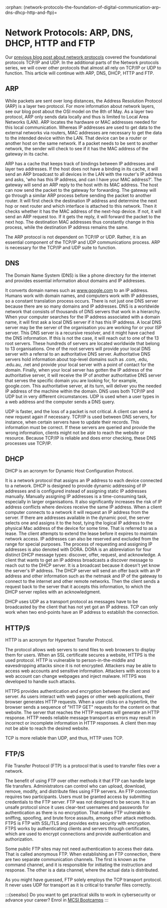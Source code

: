 :orphan:
(network-protocols-the-foundation-of-digital-communication-arp-dns-dhcp-http-and-ftp)=

# Network Protocols: ARP, DNS, DHCP, HTTP and FTP

Our [previous blog post about network protocols](network-protocols-the-foundation-of-digital-communication-tcp-udp) covered the foundational protocols TCP/IP and UDP. In the additional parts of the Network protocols series, we will cover other protocols that almost all rely on TCP/IP or UDP to function. This article will continue with ARP, DNS, DHCP, HTTP and FTP.

## ARP

While packets are sent over long distances, the Address Resolution Protocol (ARP) is a layer two protocol. For more information about network layers, see our blog post about the OSI model on the 8th of May. As a layer two protocol, ARP only sends data locally and thus is limited to Local Area Networks (LAN). ARP locates the hardware or MAC addresses needed for this local communication. Whereas IP addresses are used to get data to the external networks via routers, MAC addresses are necessary to get the data to the intended device within the LAN. That device can be a router or another host on the same network. If a packet needs to be sent to another network, the sender will check to see if it has the MAC address of the gateway in its cache.

ARP has a cache that keeps track of bindings between IP addresses and layer two addresses. If the host does not have a binding in its cache, it will send an ARP broadcast to all devices in the LAN with the router's IP address and asks, 'who has this IP address, and can I have your MAC address?'. The gateway will send an ARP reply to the host with its MAC address. The host can now send the packet to the gateway for forwarding. The gateway will go through a similar ARP process before sending the packet to another router. It will first check the destination IP address and determine the next hop or next router and which interface is attached to this network. Then it checks whether it has the MAC address of the next-hop device. If not, it will send an ARP request too. If it gets the reply, it will forward the packet to the next hop. The destination MAC addresses thus constantly change in this process, while the destination IP address remains the same.

The ARP protocol is not dependent on TCP/IP or UDP. Rather, it is an essential component of the TCP/IP and UDP communications process. ARP is necessary for the TCP/IP and UDP suite to function.

## DNS

The Domain Name System (DNS) is like a phone directory for the internet and provides essential information about domains and IP addresses.

It converts domain names such as www.google.com to an IP address. Humans work with domain names, and computers work with IP addresses, so a constant translation process occurs. There is not just one DNS server because there are so many domains and IP addresses. DNS is a worldwide network that consists of thousands of DNS servers that work in a hierarchy. When your computer searches for the IP address associated with a domain name, it will first ask a local DNS server if it has this IP address. A local DNS server may be the server of the organisation you are working for or your ISP server. This DNS server is a recursive resolver, and it might have cached the DNS information. If this is not the case, it will reach out to one of the 13 root servers. These hundreds of servers are located worldwide that belong to 13 organisations. One of the root servers will provide your local DNS server with a referral to an authoritative DNS server. Authoritative DNS servers hold information about top-level domains such as .com, .edu, .edu.au, .net and provide your local server with a point of contact for the domain. Finally, when your local server has gotten the IP address of the authoritative server, it will receive the IP of another authoritative DNS server that serves the specific domain you are looking for, for example, google.com. This authoritative server, at its turn, will deliver you the needed IP address of the machine within the domain. DNS uses both TCP/IP and UDP but in very different circumstances. UDP is used when a user types in a web address and the computer sends a DNS query.

UDP is faster, and the loss of a packet is not critical. A client can send a new request again if necessary. TCP/IP is used between DNS servers, for instance, when certain servers have to update their records. This information must be correct. If these servers are queried and provide the wrong information, clients might not be able to reach the website or resource. Because TCP/IP is reliable and does error checking, these DNS processes use TCP/IP.

## DHCP

DHCP is an acronym for Dynamic Host Configuration Protocol.

It is a network protocol that assigns an IP address to each device connected to a network. DHCP is designed to provide dynamic addressing of IP addresses and is configured instead of assigning static IP addresses manually. Manually assigning IP addresses is a time-consuming task, especially in larger organisations. It also significantly increases the risk of IP address conflicts where devices receive the same IP address. When a client computer connects to a network it will request an IP address from the server. If there are addresses available in the dynamic pool, the server selects one and assigns it to the host, tying the logical IP address to the physical Mac address of the device for some time. That is referred to as a lease. The client attempts to extend the lease before it expires to maintain network access. IP addresses can also be reserved and excluded from the range for special purposes. The process of requesting and assigning IP addresses is also denoted with DORA. DORA is an abbreviation for four distinct DHCP message types: discover, offer, request, and acknowledge. A client that wants to get an IP address broadcasts a discover message to reach out to the DHCP server. It is a broadcast because it doesn't yet know the server's IP address. The DHCP server will send an offer back with an IP address and other information such as the netmask and IP of the gateway to connect to the internet and other remote networks. Then the client sends a request back to the server that it accepts this information, to which the DHCP server replies with an acknowledgment.

DHCP uses UDP as a transport protocol as messages have to be broadcasted by the client that has not yet got an IP address. TCP can only work when two end-points have an IP address to establish the connection.

## HTTP/S

HTTP is an acronym for Hypertext Transfer Protocol.

The protocol allows web servers to send files to web browsers to display them for users. When an SSL certificate secures a website, HTTPS is the used protocol. HTTP is vulnerable to person-in-the-middle and eavesdropping attacks since it is not encrypted. Attackers may be able to access web accounts and sensitive information. Attackers with access to a web account can change webpages and inject malware. HTTPS was developed to handle such attacks.

HTTPS provides authentication and encryption between the client and server. As users interact with web pages or other web applications, their browser generates HTTP requests. When a user clicks on a hyperlink, the browser sends a sequence of "HTTP GET" requests for the content on that website. The server that reaches the HTTP requests will generate an HTTP response. HTTP needs reliable message transport as errors may result in incorrect or incomplete information in HTTP responses. A client then may not be able to reach the desired website.

TCP is more reliable than UDP, and thus, HTTP uses TCP.

## FTP/S

File Transfer Protocol (FTP) is a protocol that is used to transfer files over a network.

The benefit of using FTP over other methods it that FTP can handle large file transfers. Administrators can control who can upload, download, remove, modify, and distribute files using FTP servers. An FTP connection requires two participants. Users must be granted access by submitting credentials to the FTP server. FTP was not designed to be secure. It is an unsafe protocol since it uses clear-text usernames and passwords for authentication as there is no encryption. That makes FTP vulnerable to sniffing, spoofing, and brute force assaults, among other attack methods. FTPS is FTP with SSL/TLS and provides extra security with encryption. FTPS works by authenticating clients and servers through certificates, which are used to encrypt connections and provide authentication and authorization.

Some public FTP sites may not need authentication to access their data. That is called anonymous FTP. When establishing an FTP connection, there are two separate communication channels. The first is known as the command channel, and it is responsible for initiating the instruction and response. The other is a data channel, where the actual data is distributed.

As you might have guessed, FTP solely employs the TCP transport protocol. It never uses UDP for transport as it is critical to transfer files correctly.

:::{seealso}
Do you want to get practical skills to work in cybersecurity or advance your career? Enrol in [MCSI Bootcamps](https://www.mosse-institute.com/bootcamps.html)
:::
